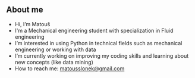 ## About me
- Hi, I’m Matouš
- I'm a Mechanical engineering student with specialization in Fluid engineering
- I’m interested in using Python in technical fields such as mechanical engineering or working with data
- I’m currently working on improving my coding skills and learning about new concepts (like data mining)
- How to reach me: matousslonek@gmail.com

<!---
matousidc/matousidc is a ✨ special ✨ repository because its `README.md` (this file) appears on your GitHub profile.
You can click the Preview link to take a look at your changes.
--->
